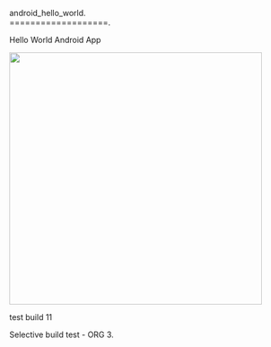 android_hello_world.  
===================. 

Hello World Android App

<img src="http://i.imgur.com/dio0DXF.png" width="450" />

test build 11 

Selective build test - ORG 3.  
  
   
